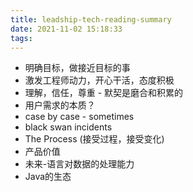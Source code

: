 ```yaml
---
title: leadship-tech-reading-summary
date: 2021-11-02 15:18:33
tags:
---
```

- 明确目标，做接近目标的事
- 激发工程师动力，开心干活，态度积极
- 理解，信任，尊重 - 默契是磨合和积累的
- 用户需求的本质？
- case by case - sometimes
- black swan incidents
- The Process (接受过程，接受变化)
- 产品价值
- 未来-语言对数据的处理能力
- Java的生态